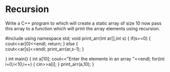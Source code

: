 # Recursion
Write a C++ program to which will create a static array of size 10 now pass this array to a function 
which will print the array elements using recursion.

 #include<iostream>
 using namespace std;
 void print_arr(int ar[],int s)
 {
 	if(s==0)
 	{
 		cout<<ar[0]<<endl;
 		return;
	}
	else 
	{	
	cout<<ar[s]<<endl;
	print_arr(ar,s-1);
    } 
	
 }
 int main()
 {
 	int a[10];
 	cout<<"Enter the elements in an array "<<endl;
 	for(int i=0;i<10;i++)
 	{
 		cin>>a[i];
	}
	print_arr(a,10);
 }
